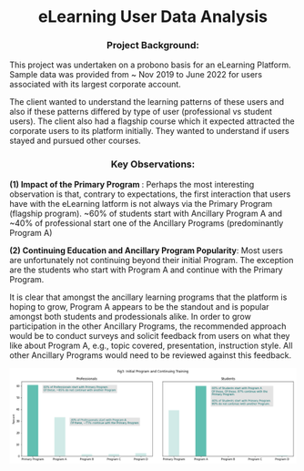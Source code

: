 # <center>eLearning User Data Analysis</center>

### <center>Project Background:</center>
This project was undertaken on a probono basis for an eLearning Platform. Sample data was provided from ~ Nov 2019 to June 2022 for users associated with its largest corporate account. 

The client wanted to understand the learning patterns of these users and also if these patterns differed by type of user (professional vs student users). The client also had a flagship course which it expected attracted the corporate users to its platform initially. They wanted to understand if users stayed and pursued other courses.


### <center>Key Observations:</center>

<b> (1) Impact of the Primary Program </b>: Perhaps the most interesting observation is that, contrary to expectations, the first interaction that users have with the eLearning latform is not always via the Primary Program (flagship program). ~60% of students start with Ancillary Program A and ~40% of professional start one of the Ancillary Programs (predominantly Program A)

<b> (2) Continuing Education and Ancillary Program Popularity</b>: Most users are unfortunately not continuing beyond their initial Program. The exception are the students who start with Program A and continue with the Primary Program.
    
It is clear that amongst the ancillary learning programs that the platform is hoping to grow, Program A appears to be the standout and is popular amongst both students and prodessionals alike. In order to grow participation in the other Ancillary Programs, the recommended approach would be to conduct surveys and solicit feedback from users on what they like about Program A, e.g., topic covered, presentation, instruction style. All other Ancillary Programs would need to be reviewed against this feedback.

![Initial_Next3.png](Initial_Next3.png)
